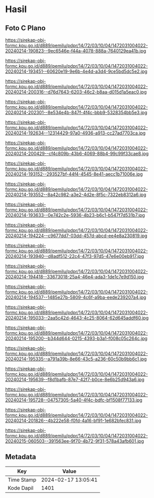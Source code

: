 # Hasil

## Foto C Plano

https://sirekap-obj-formc.kpu.go.id/d889/pemilu/pdpr/14/72/03/10/04/1472031004022-20240214-190823--9ec6546e-f44a-4078-888a-7640129ea41b.jpg

https://sirekap-obj-formc.kpu.go.id/d889/pemilu/pdpr/14/72/03/10/04/1472031004022-20240214-193451--60620e19-9e6b-4e4d-a3d4-9ce5bd5dc5e2.jpg

https://sirekap-obj-formc.kpu.go.id/d889/pemilu/pdpr/14/72/03/10/04/1472031004022-20240214-200316--d76d7643-6203-46c2-b8aa-d015d1a5eac0.jpg

https://sirekap-obj-formc.kpu.go.id/d889/pemilu/pdpr/14/72/03/10/04/1472031004022-20240214-202301--8e534e4b-847f-4f4c-bbb9-5328354bb5e3.jpg

https://sirekap-obj-formc.kpu.go.id/d889/pemilu/pdpr/14/72/03/10/04/1472031004022-20240214-192634--12314429-97a0-4936-a913-cc27ad7703ca.jpg

https://sirekap-obj-formc.kpu.go.id/d889/pemilu/pdpr/14/72/03/10/04/1472031004022-20240214-200429--cf4c809b-43b6-4069-88b4-99c99f33cae8.jpg

https://sirekap-obj-formc.kpu.go.id/d889/pemilu/pdpr/14/72/03/10/04/1472031004022-20240214-193152--293527bf-44f4-4545-8e41-aecc1b71006e.jpg

https://sirekap-obj-formc.kpu.go.id/d889/pemilu/pdpr/14/72/03/10/04/1472031004022-20240214-193552--8a42c982-a3e2-4d2e-8f5c-7322eb8312a6.jpg

https://sirekap-obj-formc.kpu.go.id/d889/pemilu/pdpr/14/72/03/10/04/1472031004022-20240214-193633--0e742c2e-5936-4b23-b6c1-b547f7d531b7.jpg

https://sirekap-obj-formc.kpu.go.id/d889/pemilu/pdpr/14/72/03/10/04/1472031004022-20240214-194224--c9677dd7-03dd-457d-abcd-ee4e8a230819.jpg

https://sirekap-obj-formc.kpu.go.id/d889/pemilu/pdpr/14/72/03/10/04/1472031004022-20240214-193940--d8adf512-22c4-47f3-97d5-47e6e00eb917.jpg

https://sirekap-obj-formc.kpu.go.id/d889/pemilu/pdpr/14/72/03/10/04/1472031004022-20240214-194418--33673018-25a4-46e4-ada3-1de1c7e9d150.jpg

https://sirekap-obj-formc.kpu.go.id/d889/pemilu/pdpr/14/72/03/10/04/1472031004022-20240214-194537--1485e27b-5809-4c6f-a9ba-eede239207a4.jpg

https://sirekap-obj-formc.kpu.go.id/d889/pemilu/pdpr/14/72/03/10/04/1472031004022-20240214-195033--2aa5c42d-4643-4c25-8064-62d645addf60.jpg

https://sirekap-obj-formc.kpu.go.id/d889/pemilu/pdpr/14/72/03/10/04/1472031004022-20240214-195200--b344d644-0215-4393-b3a1-f008c05c264c.jpg

https://sirekap-obj-formc.kpu.go.id/d889/pemilu/pdpr/14/72/03/10/04/1472031004022-20240214-195335--a791a39b-8e66-43c5-a236-60c50b9bb6c1.jpg

https://sirekap-obj-formc.kpu.go.id/d889/pemilu/pdpr/14/72/03/10/04/1472031004022-20240214-195639--f8d1bafb-87e7-42f7-b0ce-8e6b25d943a6.jpg

https://sirekap-obj-formc.kpu.go.id/d889/pemilu/pdpr/14/72/03/10/04/1472031004022-20240214-195728--04757305-5a40-4f4c-bdfc-bf1508f77133.jpg

https://sirekap-obj-formc.kpu.go.id/d889/pemilu/pdpr/14/72/03/10/04/1472031004022-20240214-201826--4b222e58-f0fd-4a16-bf91-1e682bfec831.jpg

https://sirekap-obj-formc.kpu.go.id/d889/pemilu/pdpr/14/72/03/10/04/1472031004022-20240215-060503--391563ee-9f70-4b72-9f31-578a43afb601.jpg


## Metadata

| Key        | Value               |
| ---------- | ------------------- |
| Time Stamp | 2024-02-17 13:05:41 |
| Kode Dapil | 1401                |



